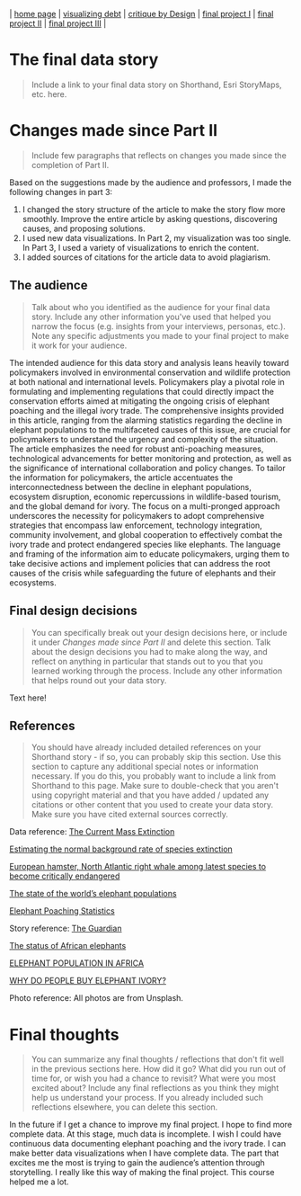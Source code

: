 | [home page](https://xf3z.github.io/Xiaofan-portfolio/) | [visualizing debt](visualizing-government-debt) | [critique by Design](critique-by-design) | [final project I](final-project-part-one) | [final project II](final-project-part-two) | [final project III](final-project-part-three) |

# The final data story
> Include a link to your final data story on Shorthand, Esri StoryMaps, etc. here. 

<script src="https://carnegiemellon.shorthandstories.com/now-or-never/embed.js"></script>

# Changes made since Part II
> Include few paragraphs that reflects on changes you made since the completion of Part II.
> 
Based on the suggestions made by the audience and professors, I made the following changes in part 3:

1. I changed the story structure of the article to make the story flow more smoothly. Improve the entire article by asking questions, discovering causes, and proposing solutions.
2. I used new data visualizations. In Part 2, my visualization was too single. In Part 3, I used a variety of visualizations to enrich the content.
3. I added sources of citations for the article data to avoid plagiarism.

## The audience
> Talk about who you identified as the audience for your final data story.  Include any other information you've used that helped you narrow the focus (e.g. insights from your interviews, personas, etc.).  Note any specific adjustments you made to your final project to make it work for your audience.

The intended audience for this data story and analysis leans heavily toward policymakers involved in environmental conservation and wildlife protection at both national and international levels. Policymakers play a pivotal role in formulating and implementing regulations that could directly impact the conservation efforts aimed at mitigating the ongoing crisis of elephant poaching and the illegal ivory trade. The comprehensive insights provided in this article, ranging from the alarming statistics regarding the decline in elephant populations to the multifaceted causes of this issue, are crucial for policymakers to understand the urgency and complexity of the situation. The article emphasizes the need for robust anti-poaching measures, technological advancements for better monitoring and protection, as well as the significance of international collaboration and policy changes. To tailor the information for policymakers, the article accentuates the interconnectedness between the decline in elephant populations, ecosystem disruption, economic repercussions in wildlife-based tourism, and the global demand for ivory. The focus on a multi-pronged approach underscores the necessity for policymakers to adopt comprehensive strategies that encompass law enforcement, technology integration, community involvement, and global cooperation to effectively combat the ivory trade and protect endangered species like elephants. The language and framing of the information aim to educate policymakers, urging them to take decisive actions and implement policies that can address the root causes of the crisis while safeguarding the future of elephants and their ecosystems.

## Final design decisions
> You can specifically break out your design decisions here, or include it under *Changes made since Part II* and delete this section. Talk about the design decisions you had to make along the way, and reflect on anything in particular that stands out to you that you learned working through the process.  Include any other information that helps round out your data story. 

Text here!

## References
> You should have already included detailed references on your Shorthand story - if so, you can probably skip this section.  Use this section to capture any additional special notes or information necessary.  If you do this, you probably want to include a link from Shorthand to this page. Make sure to double-check that you aren't using copyright material and that you have added / updated any citations or other content that you used to create your data story.  Make sure you have cited external sources correctly.

Data reference:
[The Current Mass Extinction](https://www.pbs.org/wgbh/evolution/library/03/2/l_032_04.html)

[Estimating the normal background rate of species extinction](https://conbio.onlinelibrary.wiley.com/doi/abs/10.1111/cobi.12380)

[European hamster, North Atlantic right whale among latest species to become critically endangered](https://www.cnn.com/2020/07/09/world/iucn-red-list-july-2020-spc-int/index.html)

[The state of the world’s elephant populations](https://ourworldindata.org/elephant-populations)

[Elephant Poaching Statistics](https://www.poachingfacts.com/poaching-statistics/elephant-poaching-statistics/)

Story reference:
[The Guardian](https://www.theguardian.com/environment/2016/sep/09/elephants-on-the-path-to-extinction-the-facts-chinese-language)

[The status of African elephants](https://www.worldwildlife.org/magazine/issues/winter-2018/articles/the-status-of-african-elephants)

[ELEPHANT  POPULATION IN AFRICA](https://www.overandaboveafrica.com/elephants?gad_source=1&gclid=Cj0KCQiApOyqBhDlARIsAGfnyMrbtbqsfObkUjD_vBl8s-cSBFJ-q_-JnZ_xWS0k7Gb10IgTMv0buUsaAnOcEALw_wcB)

[WHY DO PEOPLE BUY ELEPHANT IVORY?](https://www.worldwildlife.org/magazine/issues/winter-2018/articles/why-do-people-buy-elephant-ivory)

Photo reference:
All photos are from Unsplash.

# Final thoughts
> You can summarize any final thoughts / reflections that don't fit well in the previous sections here.  How did it go?  What did you run out of time for, or wish you had a chance to revisit?  What were you most excited about?  Include any final reflections as you think they might help us understand your process.  If you already included such reflections elsewhere, you can delete this section. 

In the future if I get a chance to improve my final project. I hope to find more complete data. At this stage, much data is incomplete. I wish I could have continuous data documenting elephant poaching and the ivory trade. I can make better data visualizations when I have complete data. The part that excites me the most is trying to gain the audience’s attention through storytelling. I really like this way of making the final project. This course helped me a lot.
